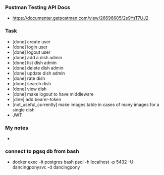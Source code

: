 
### Postman Testing API Docs
- https://documenter.getpostman.com/view/26696605/2s9YsT7UJ2


### Task
- [done] create user
- [done] login user
- [done] logout user
- [done] add a dish admin
- [done] list dish admin
- [done] delete dish admin
- [done] update dish admin
- [done] rate dish
- [done] search dish
- [done] view dish
- [done] make logout to have middleware
- [dine] add bearer-token
- [not_useful_currently] make images table in cases of many images for a single dish
- JWT


### My notes
- 

### connect to pgsq db from bash

- docker exec -it postgres bash <!-- go into interactive mode of the named container -->
psql -h localhost -p 5432 -U dancingponysvc -d dancingpony
